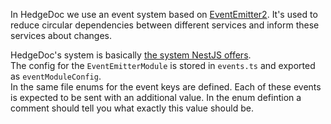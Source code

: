 In HedgeDoc we use an event system based on [EventEmitter2][eventemitter2]. It's used to reduce circular dependencies between different services and inform these services about changes.

HedgeDoc's system is basically [the system NestJS offers][nestjs/eventemitter].  
The config for the `EventEmitterModule` is stored in `events.ts` and exported as `eventModuleConfig`.  
In the same file enums for the event keys are defined. Each of these events is expected to be sent with an additional value. In the enum defintion a comment should tell you what exactly this value should be.

[eventemitter2]: https://github.com/EventEmitter2/EventEmitter2
[nestjs/eventemitter]: https://docs.nestjs.com/techniques/events

